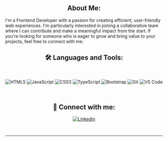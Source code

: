 





<div align="center">
 
##  About Me:
</div>

<div align="left">

I'm a Frontend Developer with a passion for creating efficient, user-friendly web experiences. I'm particularly interested in joining a collaborative team where I can contribute and make a meaningful impact from the start. If you're looking for someone who is eager to grow and bring value to your projects, feel free to connect with me. 
</div>

<div align="center">

## 🛠️ Languages and Tools:

<br />

![HTML5](https://user-images.githubusercontent.com/79704324/229188830-f442a259-1ee1-45cb-962c-54b8d102d1cb.png)
![JavaScript](https://user-images.githubusercontent.com/79704324/229189011-9af71164-dc50-4f40-8283-0b64b522ac00.png)
![CSS3](https://user-images.githubusercontent.com/79704324/229188522-631f8e71-aff0-47d4-8177-658a2e62190e.png)
![TypeScript](https://user-images.githubusercontent.com/79704324/229195304-802e9b51-1480-4b2f-b589-edf8b4b21b58.svg)
![Bootstrap](https://user-images.githubusercontent.com/79704324/229193933-ccfb6478-fbba-4942-b58e-f014558695bd.png)
![Git](https://user-images.githubusercontent.com/79704324/229192648-b9caade7-c1db-4ea2-b4db-5df39f3a8cef.png)
![VS Code](https://user-images.githubusercontent.com/79704324/229194630-4aea45b4-dae4-40ac-8579-28dc015b0f8a.png)

<br />

## 🔗 Connect with me:

 [![Linkedin](https://img.shields.io/badge/linkedin-7cebf5?color=2DD4B9&style=for-the-badge&logo=linkedin&logoColor=black)](https://www.linkedin.com/in/ahmad-nazar-web-developer/)

<br />







---
